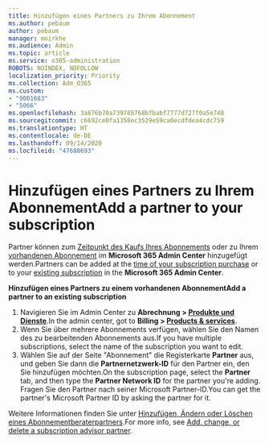 ```yaml
---
title: Hinzufügen eines Partners zu Ihrem Abonnement
ms.author: pebaum
author: pebaum
manager: mnirkhe
ms.audience: Admin
ms.topic: article
ms.service: o365-administration
ROBOTS: NOINDEX, NOFOLLOW
localization_priority: Priority
ms.collection: Adm_O365
ms.custom:
- "9001683"
- "5066"
ms.openlocfilehash: 3a876b70a739788768bfbabf7777d727f0a5e748
ms.sourcegitcommit: c6692ce0fa1358ec3529e59ca0ecdfdea4cdc759
ms.translationtype: HT
ms.contentlocale: de-DE
ms.lasthandoff: 09/14/2020
ms.locfileid: "47688693"
---
```

# <a name="add-a-partner-to-your-subscription"></a><span data-ttu-id="db9f6-102">Hinzufügen eines Partners zu Ihrem Abonnement</span><span class="sxs-lookup"><span data-stu-id="db9f6-102">Add a partner to your subscription</span></span>

<span data-ttu-id="db9f6-103">Partner können zum [Zeitpunkt des Kaufs Ihres Abonnements](https://docs.microsoft.com/microsoft-365/admin/misc/add-partner?view=o365-worldwide#add-a-partner-at-the-time-of-purchase) oder zu Ihrem [vorhandenen Abonnement](https://docs.microsoft.com/microsoft-365/admin/misc/add-partner?view=o365-worldwide#add-a-partner-to-an-existing-subscription) im **Microsoft 365 Admin Center** hinzugefügt werden.</span><span class="sxs-lookup"><span data-stu-id="db9f6-103">Partners can be added at the [time of your subscription purchase](https://docs.microsoft.com/microsoft-365/admin/misc/add-partner?view=o365-worldwide#add-a-partner-at-the-time-of-purchase) or to your [existing subscription](https://docs.microsoft.com/microsoft-365/admin/misc/add-partner?view=o365-worldwide#add-a-partner-to-an-existing-subscription) in the **Microsoft 365 Admin Center**.</span></span>

<span data-ttu-id="db9f6-104">**Hinzufügen eines Partners zu einem vorhandenen Abonnement**</span><span class="sxs-lookup"><span data-stu-id="db9f6-104">**Add a partner to an existing subscription**</span></span>

1. <span data-ttu-id="db9f6-105">Navigieren Sie im Admin Center zu **Abrechnung > [Produkte und Dienste](https://go.microsoft.com/fwlink/p/?linkid=842054)**.</span><span class="sxs-lookup"><span data-stu-id="db9f6-105">In the admin center, got to **Billing > [Products & services](https://go.microsoft.com/fwlink/p/?linkid=842054)**.</span></span> 
2. <span data-ttu-id="db9f6-106">Wenn Sie über mehrere Abonnements verfügen, wählen Sie den Namen des zu bearbeitenden Abonnements aus.</span><span class="sxs-lookup"><span data-stu-id="db9f6-106">If you have multiple subscriptions, select the name of the subscription you want to edit.</span></span> 
3. <span data-ttu-id="db9f6-107">Wählen Sie auf der Seite "Abonnement" die Registerkarte **Partner** aus, und geben Sie dann die **Partnernetzwerk-ID** für den Partner ein, den Sie hinzufügen möchten.</span><span class="sxs-lookup"><span data-stu-id="db9f6-107">On the subscription page, select the **Partner** tab, and then type the **Partner Network ID** for the partner you're adding.</span></span> <span data-ttu-id="db9f6-108">Fragen Sie den Partner nach seiner Microsoft Partner-ID.</span><span class="sxs-lookup"><span data-stu-id="db9f6-108">You can get the partner's Microsoft Partner ID by asking the partner for it.</span></span> 

<span data-ttu-id="db9f6-109">Weitere Informationen finden Sie unter [Hinzufügen, Ändern oder Löschen eines Abonnementberaterpartners](https://docs.microsoft.com/microsoft-365/admin/misc/add-partner).</span><span class="sxs-lookup"><span data-stu-id="db9f6-109">For more info, see [Add, change, or delete a subscription advisor partner](https://docs.microsoft.com/microsoft-365/admin/misc/add-partner).</span></span> 
